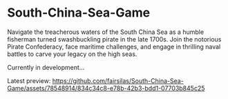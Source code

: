 # South-China-Sea-Game
Navigate the treacherous waters of the South China Sea as a humble fisherman turned swashbuckling pirate in the late 1700s. Join the notorious Pirate Confederacy, face maritime challenges, and engage in thrilling naval battles to carve your legacy on the high seas.


Currently in development...

Latest preview:
https://github.com/fairsilas/South-China-Sea-Game/assets/78548914/834c34c8-e78b-42b3-bdd1-07703b845c25

